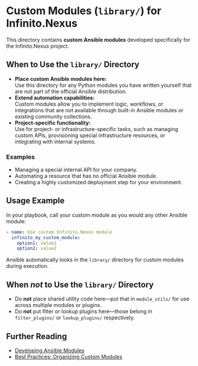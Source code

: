 # Custom Modules (`library/`) for Infinito.Nexus

This directory contains **custom Ansible modules** developed specifically for the Infinito.Nexus project.

## When to Use the `library/` Directory

- **Place custom Ansible modules here:**  
  Use this directory for any Python modules you have written yourself that are not part of the official Ansible distribution.
- **Extend automation capabilities:**  
  Custom modules allow you to implement logic, workflows, or integrations that are not available through built-in Ansible modules or existing community collections.
- **Project-specific functionality:**  
  Use for project- or infrastructure-specific tasks, such as managing custom APIs, provisioning special infrastructure resources, or integrating with internal systems.

### Examples

- Managing a special internal API for your company.
- Automating a resource that has no official Ansible module.
- Creating a highly customized deployment step for your environment.

## Usage Example

In your playbook, call your custom module as you would any other Ansible module:
```yaml
- name: Use custom Infinito.Nexus module
  infinito_my_custom_module:
    option1: value1
    option2: value2
````

Ansible automatically looks in the `library/` directory for custom modules during execution.

## When *not* to Use the `library/` Directory

* Do **not** place shared utility code here—put that in `module_utils/` for use across multiple modules or plugins.
* Do **not** put filter or lookup plugins here—those belong in `filter_plugins/` or `lookup_plugins/` respectively.

## Further Reading

* [Developing Ansible Modules](https://docs.ansible.com/ansible/latest/dev_guide/developing_modules.html)
* [Best Practices: Organizing Custom Modules](https://docs.ansible.com/ansible/latest/dev_guide/developing_modules_documenting.html)